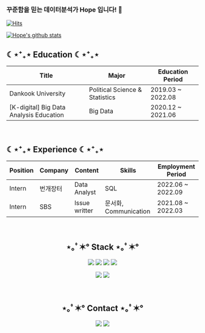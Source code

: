 ### 꾸준함을 믿는 데이터분석가 Hope 입니다! 👋

[![Hits](https://hits.seeyoufarm.com/api/count/incr/badge.svg?url=https://github.com/Heemang221&count_bg=%23A488EB&title_bg=%235A8AE5&icon=atom.svg&icon_color=%23FFFFFF&title=WELCOME&edge_flat=false)](https://hits.seeyoufarm.com)

[![Hope's github stats](https://github-readme-stats.vercel.app/api?username=Heemang221)](https://github.com/Heemang221/github-readme-stats)

<h2>☾⋆⁺₊⋆ Education ☾⋆⁺₊⋆</h2>

| Title | Major | Education Period |
| ------------ | ------------- | ------------- |
| Dankook University | Political Science & Statistics | 2019.03 ~ 2022.08  |
| [K-digital] Big Data Analysis Education | Big Data | 2020.12 ~ 2021.06 |


<br> <h2>☾⋆⁺₊⋆ Experience ☾⋆⁺₊⋆</h2>

| Position | Company | Content | Skills | Employment Period |
| ------------ | ------------- | ------------- | ------------- | ------------- |
| Intern | 번개장터 | Data Analyst | SQL | 2022.06 ~ 2022.09  |
| Intern | SBS | Issue writter | 문서화, Communication | 2021.08 ~ 2022.03 |  


<br> <h2 align="center">⋆｡ﾟ✶° Stack ⋆｡ﾟ✶°</h2>

<p align="center"><img src="https://img.shields.io/badge/Python-3776AB?style=for-the-badge&logo=Python&logoColor=white"> <img src="https://img.shields.io/badge/MySQL-4479A1?style=for-the-badge&logo=MySQL&logoColor=white"> <img src="https://img.shields.io/badge/PostgreSQL-4169E1?style=for-the-badge&logo=PostgreSQL&logoColor=white"> <img src="https://img.shields.io/badge/R-276DC3?style=for-the-badge&logo=R&logoColor=white"></p>
<p align="center"><img src="https://img.shields.io/badge/Git-F05032?style=for-the-badge&logo=Git&logoColor=white"> <img src="https://img.shields.io/badge/GitHub-181717?style=for-the-badge&logo=GitHub&logoColor=white">  


<br> <h2 align="center">⋆｡ﾟ✶° Contact ⋆｡ﾟ✶°</h2>

<p align="center"><a href="https://rosedata.tistory.com/"><img src="https://img.shields.io/badge/My tech blog-A9BCF5?style=flat-square&logo=GitHub Sponsors&logoColor=white&link=https://rosedata.tistory.com/"/></a>  <a href="mailto:heemang0221@gmail.com"><img src="https://img.shields.io/badge/Gmail-D0A9F5?style=flat-square&logo=Gmail&logoColor=white&link=mailto:heemang0221@gmail.com"/></a></p>  


<!--
**Heemang221/Heemang221** is a ✨ _special_ ✨ repository because its `README.md` (this file) appears on your GitHub profile.

Here are some ideas to get you started:

- 🔭 I’m currently working on ...
- 🌱 I’m currently learning ...
- 👯 I’m looking to collaborate on ...
- 🤔 I’m looking for help with ...
- 💬 Ask me about ...
- 📫 How to reach me: ...
- 😄 Pronouns: ...
- ⚡ Fun fact: ...
-->
